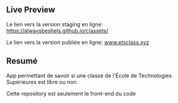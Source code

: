 ## Live Preview
Le lien vers la version staging en ligne: https://alwaysbeshels.github.io/classets/

Le lien vers la version publiée en ligne: www.etsclass.xyz

## Resumé
App permettant de savoir si une classe de l'École de Technologies Supérieures est libre ou non.

Cette repository est seulement le front-end du code